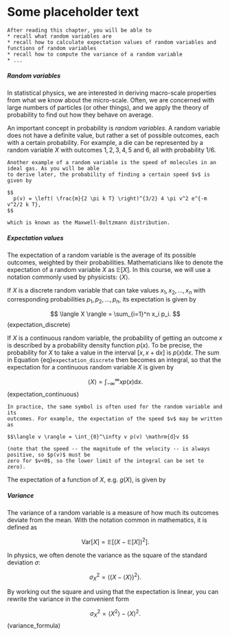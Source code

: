 Some placeholder text
=======================

```{admonition} Learning goals
After reading this chapter, you will be able to
* recall what random variables are
* recall how to calculate expectation values of random variables and functions of random variables
* recall how to compute the variance of a random variable
* ...
```

##### Random variables
In statistical physics, we are interested in deriving macro-scale properties
from what we know about the micro-scale. Often, we are concerned with large
numbers of particles (or other things), and we apply the theory of probability
to find out how they behave on average.

An important concept in probability is _random variables_. A random variable does
not have a definite value, but rather a set of possible outcomes, each with a
certain probability. For example, a die can be represented by a random variable $X$
with outcomes $1, 2, 3, 4, 5$ and $6$, all with probability $1/6$.

```{admonition} Example
Another example of a random variable is the speed of molecules in an ideal gas. As you will be able
to derive later, the probability of finding a certain speed $v$ is given by

$$
  p(v) = \left( \frac{m}{2 \pi k T} \right)^{3/2} 4 \pi v^2 e^{-m v^2/2 k T},
$$

which is known as the Maxwell-Boltzmann distribution.
```

##### Expectation values
The expectation of a random variable is the average of its possible outcomes,
weighted by their probabilities. Mathematicians like to denote the expectation of
a random variable $X$ as $\mathbb{E}[X]$. In this course, we will use a notation
commonly used by physicists: $\langle X \rangle$.

If $X$ is a discrete random variable that can take values $x_1, x_2, ..., x_n$ with
corresponding probabilities $p_1, p_2, ..., p_n$, its expectation is given by

$$
  \langle X \rangle = \sum_{i=1}^n x_i p_i.
$$ (expectation_discrete)

If $X$ is a continuous random variable, the probability of getting an outcome $x$
is described by a probability density function $p(x)$. To be precise, the probability
for $X$ to take a value in the interval $[x, x+\mathrm{d}x]$ is $p(x)\mathrm{d}x$.
The sum in Equation {eq}`expectation_discrete` then becomes an integral, so that
the expectation for a continuous random variable $X$ is given by

$$
  \langle X \rangle = \int_{-\infty}^\infty x p(x) \mathrm{d}x.
$$ (expectation_continuous)

```{tip}
In practice, the same symbol is often used for the random variable and its
outcomes. For example, the expectation of the speed $v$ may be written as

$$\langle v \rangle = \int_{0}^\infty v p(v) \mathrm{d}v $$

(note that the speed -- the magnitude of the velocity -- is always positive, so $p(v)$ must be
zero for $v<0$, so the lower limit of the integral can be set to zero).
```

The expectation of a function of $X$, e.g. $g(X)$, is given by

##### Variance
The variance of a random variable is a measure of how much its outcomes deviate from the mean. With the notation common in mathematics, it is defined as

$$
    \mathrm{Var}[X] = \mathbb{E}[(X - \mathbb{E}[X])^2].
$$

In physics, we often denote the variance as the square of the standard deviation $\sigma$:

$$
    \sigma_X^2 = \langle(X-\langle X \rangle )^2 \rangle.
$$

By working out the square and using that the expectation is linear, you can rewrite the variance in the convenient form

$$
    \sigma_X^2 = \langle X^2\rangle - \langle X \rangle ^2.
$$ (variance_formula)
